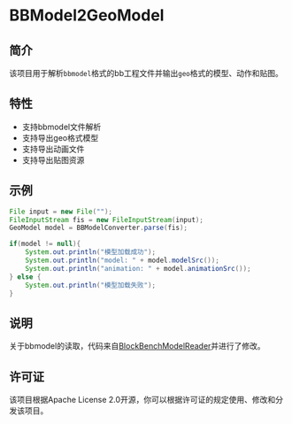 # BBModel2GeoModel

## 简介
该项目用于解析`bbmodel`格式的bb工程文件并输出`geo`格式的模型、动作和贴图。

## 特性
- 支持bbmodel文件解析
- 支持导出geo格式模型
- 支持导出动画文件
- 支持导出贴图资源

## 示例
```java
File input = new File("");
FileInputStream fis = new FileInputStream(input);
GeoModel model = BBModelConverter.parse(fis);

if(model != null){
    System.out.println("模型加载成功");
    System.out.println("model: " + model.modelSrc());
    System.out.println("animation: " + model.animationSrc());
} else {
    System.out.println("模型加载失败");
}
```

## 说明
关于bbmodel的读取，代码来自[BlockBenchModelReader](https://github.com/RochBlondiaux/BlockBenchModelReader)并进行了修改。

## 许可证
该项目根据Apache License 2.0开源，你可以根据许可证的规定使用、修改和分发该项目。